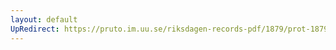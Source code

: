```yaml
---
layout: default
UpRedirect: https://pruto.im.uu.se/riksdagen-records-pdf/1879/prot-1879--fk--022/prot-1879--fk--022_020.pdf
---
```

